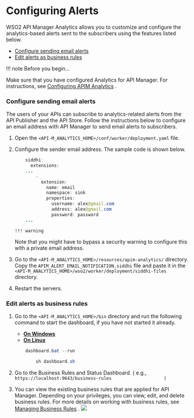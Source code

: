 # Configuring Alerts

WSO2 API Manager Analytics allows you to customize and configure the analytics-based alerts sent to the subscribers using the features listed below.

-   [Configure sending email alerts](#ConfiguringAlerts-Configuresendingemailalerts)
-   [Edit alerts as business rules](#ConfiguringAlerts-Editalertsasbusinessrules)

!!! note
Before you begin...

Make sure that you have configured Analytics for API Manager. For instructions, see [Configuring APIM Analytics](_Configuring_APIM_Analytics_) .


### Configure sending email alerts

The users of your APIs can subscribe to analytics-related alerts from the API Publisher and the API Store. Follow the instructions below to configure an email address with API Manager to send email alerts to subscribers.

1.  Open the `<API-M_ANALYTICS_HOME>/conf/worker/deployment.yaml` file.
2.  Configure the sender email address. The sample code is shown below.

    ``` java
        siddhi:
          extensions:
        ...
            -
              extension:
                name: email
                namespace: sink
                properties:
                  username: alex@gmail.com
                  address: alex@gmail.com
                  password: password 
        ...
    ```

        !!! warning
    Note that you might have to bypass a security warning to configure this with a private email address.


3.  Go to the `<API-M_ANALYTICS_HOME>/resources/apim-analytics/` directory. Copy the `APIM_ALERT_EMAIL_NOTIFICATION.siddhi` file and paste it in the `<API-M_ANALYTICS_HOME>/wso2/worker/deployment/siddhi-files` directory.
4.  Restart the servers.

### Edit alerts as business rules

1.  Go to the `<API-M_ANALYTICS_HOME>/bin` directory and run the following command to start the dashboard, if you have not started it already.

    -   [**On Windows**](#cab702f4a75a4df0b4740e2f4490ec33)
    -   [**On Linux**](#941b07699f2d4cf79b96b0e1728ef57c)

    ``` java
        dashboard.bat --run
    ```

    ``` java
            sh dashboard.sh
    ```

2.  Go to the Business Rules and Status Dashboard. ( e.g., `https://localhost:9643/business-rules                    )         `
3.  You can view the existing business rules that are applied for API Manager. Depending on your privileges, you can view, edit, and delete business rules.
    For more details on working with business rules, see [Managing Business Rules](https://docs.wso2.com/display/SP430/Managing+Business+Rules) .
    ![]({{base_path}}/assets/attachments/103335144/103335145.png)
